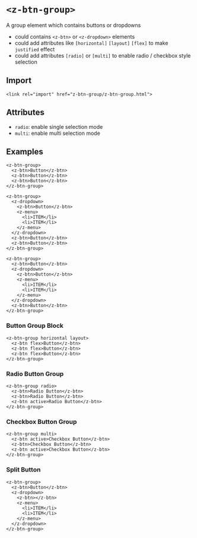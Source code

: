 # `<z-btn-group>`

A group element which contains buttons or dropdowns

- could contains `<z-btn>` or `<z-dropdown>` elements
- could add attributes like `[horizontal]` `[layout]` `[flex]` to make `justified` effect
- could add attributes `[radio]` or `[multi]` to enable radio / checkbox style selection

## Import

```
<link rel="import" href="z-btn-group/z-btn-group.html">
```

## Attributes

- `radio`: enable single selection mode
- `multi`: enable multi selection mode

## Examples

```
<z-btn-group>
  <z-btn>Button</z-btn>
  <z-btn>Button</z-btn>
  <z-btn>Button</z-btn>
</z-btn-group>

<z-btn-group>
  <z-dropdown>
    <z-btn>Button</z-btn>
    <z-menu>
      <li>ITEM</li>
      <li>ITEM</li>
    </z-menu>
  </z-dropdown>
  <z-btn>Button</z-btn>
  <z-btn>Button</z-btn>
</z-btn-group>

<z-btn-group>
  <z-btn>Button</z-btn>
  <z-dropdown>
    <z-btn>Button</z-btn>
    <z-menu>
      <li>ITEM</li>
      <li>ITEM</li>
    </z-menu>
  </z-dropdown>
  <z-btn>Button</z-btn>
</z-btn-group>
```

### Button Group Block

```
<z-btn-group horizontal layout>
  <z-btn flex>Button</z-btn>
  <z-btn flex>Button</z-btn>
  <z-btn flex>Button</z-btn>
</z-btn-group>
```

### Radio Button Group

```
<z-btn-group radio>
  <z-btn>Radio Button</z-btn>
  <z-btn>Radio Button</z-btn>
  <z-btn active>Radio Button</z-btn>
</z-btn-group>
```

### Checkbox Button Group

```
<z-btn-group multi>
  <z-btn active>Checkbox Button</z-btn>
  <z-btn>Checkbox Button</z-btn>
  <z-btn active>Checkbox Button</z-btn>
</z-btn-group>
```

### Split Button

```
<z-btn-group>
  <z-btn>Button</z-btn>
  <z-dropdown>
    <z-btn></z-btn>
    <z-menu>
      <li>ITEM</li>
      <li>ITEM</li>
    </z-menu>
  </z-dropdown>
</z-btn-group>
```
